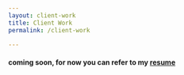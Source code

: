 ```yaml
---
layout: client-work
title: Client Work
permalink: /client-work

---
```

#### coming soon, for now you can refer to my [resume](https://kylegrover.com/resume)